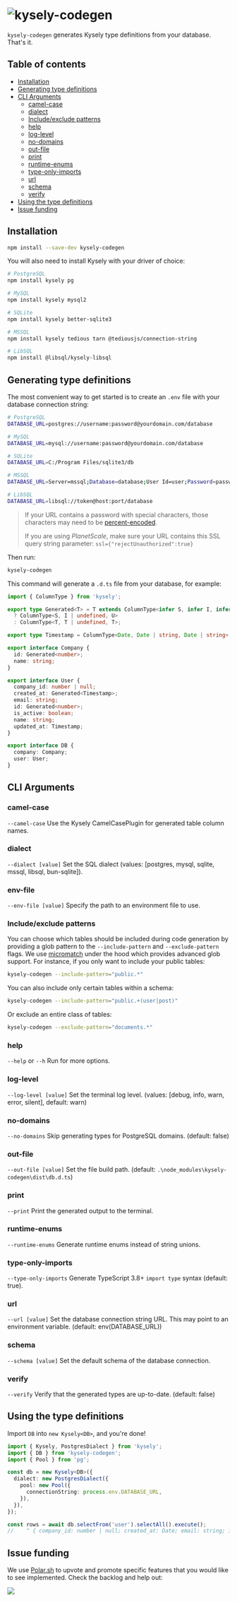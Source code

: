 # ![kysely-codegen](./assets/kysely-codegen-logo.svg) <!-- omit from toc -->

`kysely-codegen` generates Kysely type definitions from your database. That's it.

## Table of contents <!-- omit from toc -->

- [Installation](#installation)
- [Generating type definitions](#generating-type-definitions)
- [CLI Arguments](#cli-arguments)
   - [camel-case](#camel-case)
   - [dialect](#dialect)
   - [Include/exclude patterns](#includeexclude-patterns)
   - [help](#help)
   - [log-level](#log-level)
   - [no-domains](#no-domains)
   - [out-file](#out-file)
   - [print](#print)
   - [runtime-enums](#runtime-enums)
   - [type-only-imports](#type-only-imports)
   - [url](#url)
   - [schema](#schema)
   - [verify](#verify)
- [Using the type definitions](#using-the-type-definitions)
- [Issue funding](#issue-funding)

## Installation

```sh
npm install --save-dev kysely-codegen
```

You will also need to install Kysely with your driver of choice:

```sh
# PostgreSQL
npm install kysely pg

# MySQL
npm install kysely mysql2

# SQLite
npm install kysely better-sqlite3

# MSSQL
npm install kysely tedious tarn @tediousjs/connection-string

# LibSQL
npm install @libsql/kysely-libsql
```

## Generating type definitions

The most convenient way to get started is to create an `.env` file with your database connection string:

```sh
# PostgreSQL
DATABASE_URL=postgres://username:password@yourdomain.com/database

# MySQL
DATABASE_URL=mysql://username:password@yourdomain.com/database

# SQLite
DATABASE_URL=C:/Program Files/sqlite3/db

# MSSQL
DATABASE_URL=Server=mssql;Database=database;User Id=user;Password=password

# LibSQL
DATABASE_URL=libsql://token@host:port/database
```

> If your URL contains a password with special characters, those characters may need to be [percent-encoded](https://en.wikipedia.org/wiki/Percent-encoding#Reserved_characters).
>
> If you are using _PlanetScale_, make sure your URL contains this SSL query string parameter: `ssl={"rejectUnauthorized":true}`

Then run:

```sh
kysely-codegen
```

This command will generate a `.d.ts` file from your database, for example:

<!-- prettier-ignore -->
```ts
import { ColumnType } from 'kysely';

export type Generated<T> = T extends ColumnType<infer S, infer I, infer U>
  ? ColumnType<S, I | undefined, U>
  : ColumnType<T, T | undefined, T>;

export type Timestamp = ColumnType<Date, Date | string, Date | string>;

export interface Company {
  id: Generated<number>;
  name: string;
}

export interface User {
  company_id: number | null;
  created_at: Generated<Timestamp>;
  email: string;
  id: Generated<number>;
  is_active: boolean;
  name: string;
  updated_at: Timestamp;
}

export interface DB {
  company: Company;
  user: User;
}
```

## CLI Arguments
### camel-case
`--camel-case`
Use the Kysely CamelCasePlugin for generated table column names.

### dialect
`--dialect [value]`
Set the SQL dialect (values: [postgres, mysql, sqlite, mssql, libsql, bun-sqlite]).

### env-file
`--env-file [value]`
Specify the path to an environment file to use.

### Include/exclude patterns
You can choose which tables should be included during code generation by providing a glob pattern to the `--include-pattern` and `--exclude-pattern` flags. We use [micromatch](https://github.com/micromatch/micromatch) under the hood which provides advanced glob support. For instance, if you only want to include your public tables:

```bash
kysely-codegen --include-pattern="public.*"
```

You can also include only certain tables within a schema:

```bash
kysely-codegen --include-pattern="public.+(user|post)"
```

Or exclude an entire class of tables:

```bash
kysely-codegen --exclude-pattern="documents.*"
```
### help
`--help` or `--h`
Run for more options.

### log-level
`--log-level [value]`
Set the terminal log level. (values: [debug, info, warn, error, silent], default: warn)

### no-domains
`--no-domains`
Skip generating types for PostgreSQL domains. (default: false)

### out-file
`--out-file [value]`
Set the file build path. (default: `.\node_modules\kysely-codegen\dist\db.d.ts`)

### print
`--print`
Print the generated output to the terminal.

### runtime-enums
`--runtime-enums`
Generate runtime enums instead of string unions.

### type-only-imports
`--type-only-imports`
Generate TypeScript 3.8+ `import type` syntax (default: true).

### url
`--url [value]`
Set the database connection string URL. This may point to an environment variable. (default: env(DATABASE_URL))

### schema
`--schema [value]`
Set the default schema of the database connection.

### verify
`--verify`
Verify that the generated types are up-to-date. (default: false)

## Using the type definitions

Import `DB` into `new Kysely<DB>`, and you're done!

```ts
import { Kysely, PostgresDialect } from 'kysely';
import { DB } from 'kysely-codegen';
import { Pool } from 'pg';

const db = new Kysely<DB>({
  dialect: new PostgresDialect({
    pool: new Pool({
      connectionString: process.env.DATABASE_URL,
    }),
  }),
});

const rows = await db.selectFrom('user').selectAll().execute();
//    ^ { company_id: number | null; created_at: Date; email: string; id: number; ... }[]
```

## Issue funding

We use [Polar.sh](https://polar.sh/RobinBlomberg) to upvote and promote specific features that you would like to see implemented. Check the backlog and help out:

<a href="https://polar.sh/RobinBlomberg"><img src="https://polar.sh/embed/fund-our-backlog.svg?org=RobinBlomberg" /></a>
